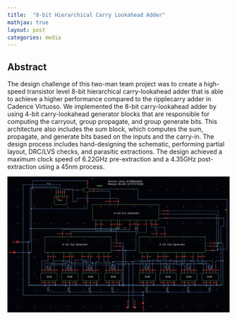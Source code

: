 ```yaml
---
title:  "8-bit Hierarchical Carry Lookahead Adder"
mathjax: true
layout: post
categories: media
---
```


## Abstract

The design challenge of this two-man team project was to create a high-speed transistor level 8-bit hierarchical carry-lookahead adder that is able to achieve a higher performance compared to the ripplecarry adder in Cadence Virtuoso. We implemented the 8-bit carry-lookahead adder by using 4-bit carry-lookahead generator blocks that are responsible for computing the carryout, group propagate, and group generate bits. This architecture also includes the sum block, which computes the sum, propagate, and generate bits based on the inputs and the carry-in. The design process includes hand-designing the schematic, performing partial layout, DRC/LVS checks, and parasitic extractions. The design achieved a maximum clock speed of 6.22GHz pre-extraction and a 4.35GHz post-extraction using a 45nm process.

![8bitschematic](/assets/images/8bitaddersch.jpg)

<!---

[For more details](https://mahonda.github.io/assets/pdfs/8bitadder_finalreport.pdf)
{% endcomment %}

--->


